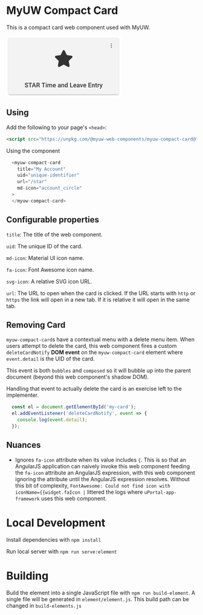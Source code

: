 # MyUW Compact Card

This is a compact card web component used with MyUW.

![Screenshot showing an example of a compact card](compact-card.png "Compact Card")

## Using

Add the following to your page's `<head>`:
```html
<script src="https://unpkg.com/@myuw-web-components/myuw-compact-card@^1"></script>
```

Using the component 
```javascript
  <myuw-compact-card
    title="My Account"
    uid="unique-identifier"
    url="/star"
    md-icon="account_circle"
  >
  </myuw-compact-card>
```

## Configurable properties
`title`: The title of the web component.

`uid`: The unique ID of the card.

`md-icon`: Material UI icon name.

`fa-icon`: Font Awesome icon name.

`svg-icon`: A relative SVG icon URL.

`url`: The URL to open when the card is clicked. If the URL starts with `http` or `https`
the link will open in a new tab. If it is relative it will open in the same tab.

## Removing Card

`myuw-compact-card`s have a contextual menu with a delete menu item. When users
attempt to delete the card, this web component fires a custom `deleteCardNotify`
**DOM event** on the `myuw-compact-card` element where `event.detail` is the UID
of the card.

This event is both `bubbles` and `composed` so it will bubble up into the parent
document (beyond this web component's shadow DOM).

Handling that event to actually delete the card is an exercise left to the
implementer.

```javascript
  const el = document.getElementById('my-card');
  el.addEventListener('deleteCardNotify', event => {
    console.log(event.detail);
  });
```

## Nuances

+ Ignores `fa-icon` attribute when its value includes `{`.
  This is so that an AngularJS application can naively invoke this web component
  feeding the `fa-icon` attribute an AngularJS expression, with this web
  component ignoring the attribute until the AngularJS expression resolves.
  Without this bit of complexity, 
  `FontAwesome: Could not find icon with iconName={{widget.faIcon |`
  littered the logs where `uPortal-app-framework` uses this web component.

# Local Development

Install dependencies with `npm install`

Run local server with `npm run serve:element`

# Building

Build the element into a single JavaScript file with `npm run build-element`. A single file
will be generated in `element/element.js`. This build path can be changed in `build-elements.js`
